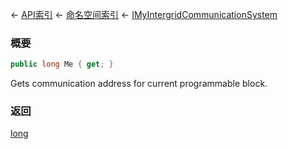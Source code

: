 ← [API索引](Api-Index) ← [命名空间索引](Namespace-Index) ← [IMyIntergridCommunicationSystem](Sandbox.ModAPI.Ingame.IMyIntergridCommunicationSystem)

### 概要

```csharp
public long Me { get; }
```

Gets communication address for current programmable block.

### 返回

[long](https://docs.microsoft.com/en-us/dotnet/api/System.Int64?view=netframework-4.6)


